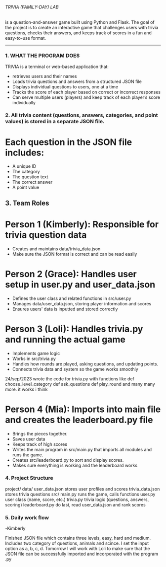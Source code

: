 ###### TRIVIA (FAMILY-DAY) LAB
is a question-and-answer game built using Python and Flask. The goal of the project is to create an interactive game that challenges users with trivia questions, checks their answers, and keeps track of scores in a fun and easy-to-use format.

---

### 1. WHAT THE PROGRAM DOES

TRIVIA is a terminal or web-based application that:
- retrieves users and their names
- Loads trivia questions and answers from a structured JSON file
- Displays individual questions to users, one at a time
- Tracks the score of each player based on correct or incorrect responses
- Can serve multiple users (players) and keep track of each player’s score individually




### 2. All trivia content (questions, answers, categories, and point values) is stored in a separate JSON file. 

# Each question in the JSON file includes:
- A unique ID
- The category 
- The question text
- The correct answer
- A point value

## 3. Team Roles

# Person 1 (Kimberly): Responsible for trivia question data
- Creates and maintains data/trivia_data.json 
- Make sure the JSON format is correct and can be read easily

# Person 2 (Grace): Handles user setup in user.py and user_data.json
- Defines the user class and related functions in src/user.py
- Manages data/user_data.json, storing player information and scores
- Ensures users' data is inputted and stored correctly

# Person 3 (Loli): Handles trivia.py and running the actual game
- Implements game logic
- Works in src/trivia.py
- Handles how rounds are played, asking questions, and updating points.
- Connects trivia data and system so the game works smoothly

24/sep/2023
wrote the code for trivia.py with functions like
def choose_level_category
def ask_questions
def play_round 
and many many more.
it works 
i think


# Person 4 (Mia): Imports into main file and creates the leaderboard.py file 

- Brings the pieces together.
- Saves user data 
- Keeps track of high scores
- Writes the main program in src/main.py that imports all modules and runs the game.
- Creates src/leaderboard.py to sort and display scores.
- Makes sure everything is working and the leaderboard works

### 4. Project Structure

project/
  data/
    user_data.json      stores user profiles and scores
    trivia_data.json    stores trivia questions
  src/
    main.py             runs the game, calls functions
    user.py             user class (name, score, etc.)
    trivia.py           trivia logic (questions, answers, scoring)
    leaderboard.py      do last, read user_data.json and rank scores

### 5. Daily work flow

-Kimberly

Finished JSON file which contains three levels, easy, hard and medium. Includes two category of questions, animals and scince. I set the input option as a, b, c, d. Tomorrow I will work with Loli to make sure that the JSON file can be successfully imported and incorporated with the program .py


